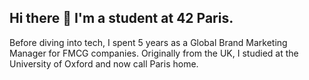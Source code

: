 ## Hi there 👋 I'm a student at 42 Paris.

<!--
**047cburgess/047cburgess** is a ✨ _special_ ✨ repository because its `README.md` (this file) appears on your GitHub profile.

Here are some ideas to get you started:

- 🔭 I’m currently working on ...
- 🌱 I’m currently learning ...
- 👯 I’m looking to collaborate on ...
- 🤔 I’m looking for help with ...
- 💬 Ask me about ...
- 📫 How to reach me: ...
- 😄 Pronouns: ...
- ⚡ Fun fact: ...
-->
Before diving into tech, I spent 5 years as a Global Brand Marketing Manager for FMCG companies.
Originally from the UK, I studied at the University of Oxford and now call Paris home.


